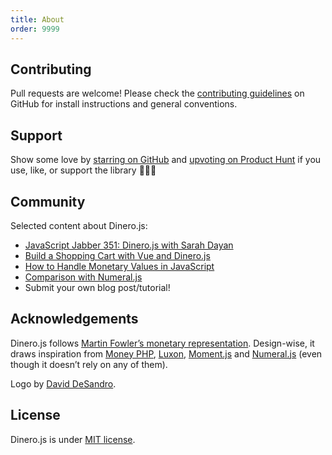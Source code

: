 ```yaml
---
title: About
order: 9999
---
```


## Contributing

Pull requests are welcome! Please check the [contributing
guidelines][dinero-guidelines] on GitHub for install instructions and general
conventions.

## Support

Show some love by [starring on GitHub][github:dinero] and [upvoting on Product
Hunt][producthunt:dinerojs] if you use, like, or support the library 🌟🔼😍

## Community

Selected content about Dinero.js:

- [JavaScript Jabber 351: Dinero.js with Sarah Dayan][community:jsjabber]
- [Build a Shopping Cart with Vue and Dinero.js][community:shoppingcart]
- [How to Handle Monetary Values in JavaScript][community:monetaryvalues]
- [Comparison with Numeral.js][community:numeral]
- Submit your own blog post/tutorial!

## Acknowledgements

Dinero.js follows [Martin Fowler’s monetary representation][fowler-money].
Design-wise, it draws inspiration from [Money PHP][moneyphp], [Luxon][luxon],
[Moment.js][moment] and [Numeral.js][numeral] (even though it doesn’t rely on
any of them).

Logo by [David DeSandro][github:desandro].

## License

Dinero.js is under [MIT license][license].

[github:dinero]: https://github.com/sarahdayan/dinero.js
[dinero-guidelines]:
  https://github.com/sarahdayan/dinero.js/blob/master/CONTRIBUTING.md
[producthunt:dinerojs]: https://www.producthunt.com/posts/dinero-js
[fowler-money]: https://martinfowler.com/eaaCatalog/money.html
[moneyphp]: http://moneyphp.org
[luxon]: https://moment.github.io/luxon
[moment]: https://momentjs.com
[numeral]: http://numeraljs.com
[license]: https://github.com/sarahdayan/dinero.js/blob/master/LICENSE.md
[github:desandro]: https://github.com/desandro
[community:jsjabber]:
  https://devchat.tv/js-jabber/jsj-351-dinero-js-with-sarah-dayan/
[community:shoppingcart]:
  https://frontstuff.io/build-a-shopping-cart-with-vue-and-dinerojs
[community:monetaryvalues]:
  https://frontstuff.io/how-to-handle-monetary-values-in-javascript
[community:numeral]:
  https://www.reddit.com/r/javascript/comments/84mhrw/dinerojs_an_immutable_library_to_create_calculate/
